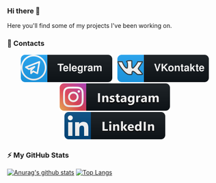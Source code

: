 ### Hi there 👋

<!--
**kekouke/kekouke** is a ✨ _special_ ✨ repository because its `README.md` (this file) appears on your GitHub profile.

Here are some ideas to get you started:

- 🔭 I’m currently working on ...
- 🌱 I’m currently learning ...
- 👯 I’m looking to collaborate on ...
- 🤔 I’m looking for help with ...
- 💬 Ask me about ...
- 📫 How to reach me: ...
- 😄 Pronouns: ...
- ⚡ Fun fact: ...
-->

<p>Here you'll find some of my projects I've been working on.</p>
    
### 📢 Contacts
<p align="center">
<a href="https://tlgg.ru/kekouke" style="vertical-align: top; margin: 4px; text-decoration: none;">
	<img src="Resources/telegram.svg" alt="Telegram" />
</a>

<a href="https://vk.com/kekouke" style="vertical-align: top; margin: 4px; text-decoration: none;">
	<img src="Resources/vkontakte.svg" alt="VK" />
</a>

<a href="https://www.instagram.com/mikhailkozitsky/" style="vertical-align: top; margin: 4px; text-decoration: none;">
	<img src="Resources/instagram.svg" alt="Instagram" />
</a>

<a href="https://www.linkedin.com/in/mikhail-kozitskii-060487201/" style="vertical-align: top; margin: 4px; text-decoration: none;">
	<img src="Resources/linkedin.svg" alt="LinkedIn" />
</a>
</p>

### ⚡ My GitHub Stats

[![Anurag's github stats](https://github-readme-stats.vercel.app/api?username=kekouke&show_icons=true&theme=tokyonight)](https://github.com/anuraghazra/github-readme-stats)
[![Top Langs](https://github-readme-stats.vercel.app/api/top-langs/?username=kekouke&theme=tokyonight&layout=compact)](https://github.com/anuraghazra/github-readme-stats)